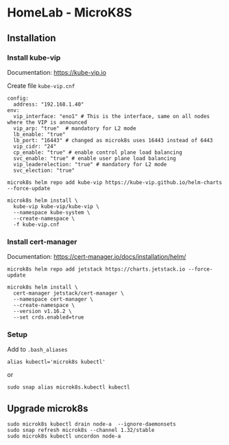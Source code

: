 # HomeLab - MicroK8S

## Installation

### Install kube-vip
Documentation: https://kube-vip.io

Create file `kube-vip.cnf`
```
config:
  address: "192.168.1.40"
env:
  vip_interface: "eno1" # This is the interface, same on all nodes where the VIP is announced
  vip_arp: "true"  # mandatory for L2 mode
  lb_enable: "true"
  lb_port: "16443" # changed as microk8s uses 16443 instead of 6443
  vip_cidr: "24"
  cp_enable: "true" # enable control plane load balancing
  svc_enable: "true" # enable user plane load balancing
  vip_leaderelection: "true" # mandatory for L2 mode
  svc_election: "true"
```


```
microk8s helm repo add kube-vip https://kube-vip.github.io/helm-charts --force-update
```

```
microk8s helm install \
  kube-vip kube-vip/kube-vip \
  --namespace kube-system \
  --create-namespace \
  -f kube-vip.cnf
```

### Install cert-manager
Documentation: https://cert-manager.io/docs/installation/helm/
```
microk8s helm repo add jetstack https://charts.jetstack.io --force-update
```

```
microk8s helm install \
  cert-manager jetstack/cert-manager \
  --namespace cert-manager \
  --create-namespace \
  --version v1.16.2 \
  --set crds.enabled=true
```



### Setup

Add to `.bash_aliases`
```
alias kubectl='microk8s kubectl'
```
or
```
sudo snap alias microk8s.kubectl kubectl
```


## Upgrade microk8s
```
sudo microk8s kubectl drain node-a  --ignore-daemonsets
sudo snap refresh microk8s --channel 1.32/stable
sudo microk8s kubectl uncordon node-a
```
